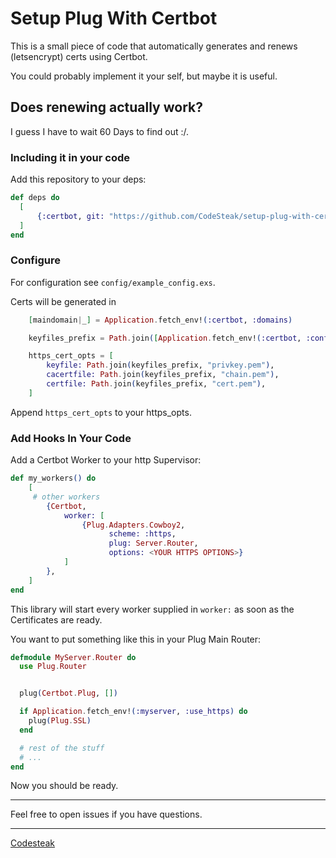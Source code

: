 # Setup Plug With Certbot

This is a small piece of code that automatically generates and renews (letsencrypt) certs
using Certbot.

You could probably implement it your self, but maybe it is useful.

## Does renewing actually work?

I guess I have to wait 60 Days to find out :/.

### Including it in your code

Add this repository to your deps:
```elixir
def deps do
  [
      {:certbot, git: "https://github.com/CodeSteak/setup-plug-with-certbot", tag: "0.0.1-certbot"}
  ]
end
```

### Configure

For configuration see `config/example_config.exs`.

Certs will be generated in
```elixir
    [maindomain|_] = Application.fetch_env!(:certbot, :domains)

    keyfiles_prefix = Path.join([Application.fetch_env!(:certbot, :config_dir), "live", maindomain])

    https_cert_opts = [
        keyfile: Path.join(keyfiles_prefix, "privkey.pem"),
        cacertfile: Path.join(keyfiles_prefix, "chain.pem"),
        certfile: Path.join(keyfiles_prefix, "cert.pem"),
    ]
```
Append `https_cert_opts` to your https_opts.

### Add Hooks In Your Code

Add a Certbot Worker to your http Supervisor:
```elixir
def my_workers() do
    [
     # other workers
        {Certbot,
            worker: [
                {Plug.Adapters.Cowboy2,
                      scheme: :https,
                      plug: Server.Router,
                      options: <YOUR HTTPS OPTIONS>}
            ]
        },
    ]
end
```
This library will start every worker supplied in `worker:` as soon as
the Certificates are ready.

You want to put something like this in your Plug Main Router:
```elixir
defmodule MyServer.Router do
  use Plug.Router


  plug(Certbot.Plug, [])

  if Application.fetch_env!(:myserver, :use_https) do
    plug(Plug.SSL)
  end

  # rest of the stuff
  # ...
end
```

Now you should be ready.

---

Feel free to open issues if you have questions.

---
[Codesteak](https://github.com/CodeSteak/setup-plug-with-certbot/)
